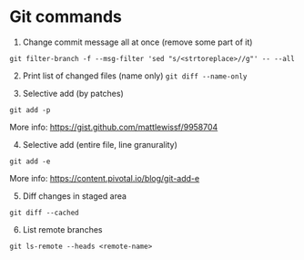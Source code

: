 Git commands
============
1. Change commit message all at once (remove some part of it)

```git filter-branch -f --msg-filter 'sed "s/<strtoreplace>//g"' -- --all```

2. Print list of changed files (name only)
`git diff --name-only`

3. Selective add (by patches)

`git add -p`

More info: https://gist.github.com/mattlewissf/9958704

4. Selective add (entire file, line granurality)

`git add -e`

More info: https://content.pivotal.io/blog/git-add-e

5. Diff changes in staged area

`git diff --cached`

6. List remote branches

`git ls-remote --heads <remote-name>`
